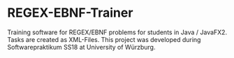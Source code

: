 # REGEX-EBNF-Trainer

Training software for REGEX/EBNF problems for students in Java / JavaFX2. Tasks are created as XML-Files. This project was developed during Softwarepraktikum SS18 at University of Würzburg.
